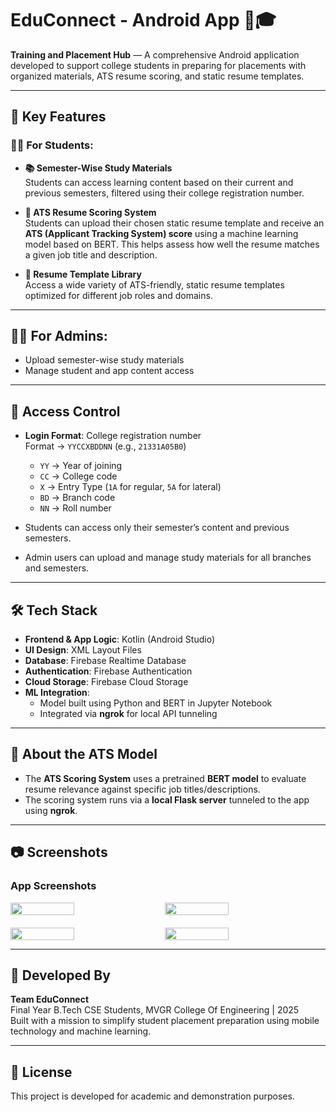 # EduConnect - Android App 📱🎓

**Training and Placement Hub** — A comprehensive Android application developed to support college students in preparing for placements with organized materials, ATS resume scoring, and static resume templates.

---

## 🚀 Key Features

### 👨‍🎓 For Students:
- **📚 Semester-Wise Study Materials**  
  Students can access learning content based on their current and previous semesters, filtered using their college registration number.

- **📄 ATS Resume Scoring System**  
  Students can upload their chosen static resume template and receive an **ATS (Applicant Tracking System) score** using a machine learning model based on BERT. This helps assess how well the resume matches a given job title and description.

- **📑 Resume Template Library**  
  Access a wide variety of ATS-friendly, static resume templates optimized for different job roles and domains.

---

## 🧑‍💼 For Admins:
- Upload semester-wise study materials
- Manage student and app content access
---

## 🔐 Access Control

- **Login Format**: College registration number  
  Format → `YYCCXBDDNN` (e.g., `21331A05B0`)  
  - `YY` → Year of joining  
  - `CC` → College code  
  - `X` → Entry Type (`1A` for regular, `5A` for lateral)  
  - `BD` → Branch code  
  - `NN` → Roll number

- Students can access only their semester’s content and previous semesters.

- Admin users can upload and manage study materials for all branches and semesters.

---

## 🛠️ Tech Stack

- **Frontend & App Logic**: Kotlin (Android Studio)
- **UI Design**: XML Layout Files
- **Database**: Firebase Realtime Database
- **Authentication**: Firebase Authentication
- **Cloud Storage**: Firebase Cloud Storage
- **ML Integration**:  
  - Model built using Python and BERT in Jupyter Notebook  
  - Integrated via **ngrok** for local API tunneling

---

## 🤖 About the ATS Model

- The **ATS Scoring System** uses a pretrained **BERT model** to evaluate resume relevance against specific job titles/descriptions.
- The scoring system runs via a **local Flask server** tunneled to the app using **ngrok**.

---

## 📷 Screenshots

<h3>App Screenshots</h3>

<div style="display: flex; gap: 20px; margin-bottom: 20px;">
  <img src="https://github.com/user-attachments/assets/cdf5573e-eac9-4934-be61-112a9312a10e" width="45%">
  <img src="https://github.com/user-attachments/assets/882a4815-7994-49d2-8765-549530810ce1" width="45%">
</div>

<div style="display: flex; gap: 20px;">
  <img src="https://github.com/user-attachments/assets/4facbcf0-9ddd-4623-83c8-4e46007a034b" width="45%">
  <img src="https://github.com/user-attachments/assets/a3c70b6b-eb0c-4b84-acf0-450c8161c802" width="45%">
</div>


---

## 🧠 Developed By

**Team EduConnect**  
Final Year B.Tech CSE Students, MVGR College Of Engineering | 2025  
Built with a mission to simplify student placement preparation using mobile technology and machine learning.

---

## 📂 License

This project is developed for academic and demonstration purposes.

